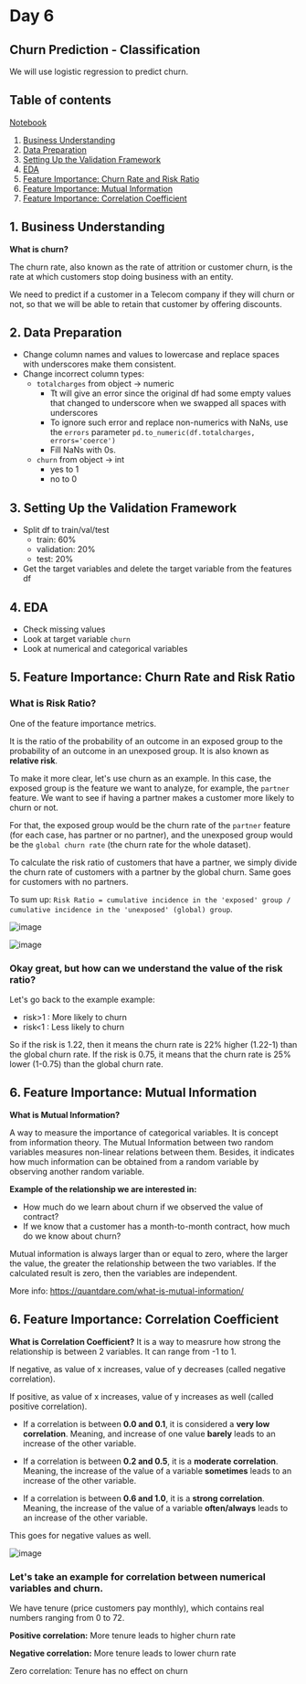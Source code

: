 # Day 6

## **Churn Prediction - Classification**
We will use logistic regression to predict churn. 


## Table of contents
<a href="https://github.com/SohailaDiab/365-Days-of-AI/blob/main/Week-1/ChurnPrediction.ipynb">Notebook</a>

<ol>
  <li><a href="#1-business-understanding">Business Understanding</a></li>
  <li><a href="#2-data-preparation">Data Preparation</a></li>
  <li><a href="#3-setting-up-the-validation-framework">Setting Up the Validation Framework</a></li>
  <li><a href="#4-eda">EDA</a></li>
  <li><a href="#5-feature-importance-churn-rate-and-risk-ratio">Feature Importance: Churn Rate and Risk Ratio</a></li>
  <li><a href="#6-feature-importance-mutual-information">Feature Importance: Mutual Information</a></li>
  <li><a href="#6-feature-importance-correlation-coefficient">Feature Importance: Correlation Coefficient</a></li>
</ol>


## 1. Business Understanding
**What is churn?**

The churn rate, also known as the rate of attrition or customer churn, is the rate at which customers stop doing business with an entity.

We need to predict if a customer in a Telecom company if they will churn or not, so that we will be able to retain that customer by offering discounts.

## 2. Data Preparation
- Change column names and values to lowercase and replace spaces with underscores make them consistent.
- Change incorrect column types:
  - `totalcharges` from object -> numeric
    - Tt will give an error since the original df had some empty values that changed to underscore when we swapped all spaces with underscores
    - To ignore such error and replace non-numerics with NaNs, use the `errors` parameter `pd.to_numeric(df.totalcharges, errors='coerce')`
    - Fill NaNs with 0s.
  - `churn` from object -> int 
    - yes to 1
    - no to 0

## 3. Setting Up the Validation Framework
- Split df to train/val/test
  - train: 60%
  - validation: 20%
  - test: 20%
- Get the target variables and delete the target variable from the features df

## 4. EDA
- Check missing values
- Look at target variable `churn`
- Look at numerical and categorical variables

## 5. Feature Importance: Churn Rate and Risk Ratio

### **What is Risk Ratio?**

One of the feature importance metrics.

It is the ratio of the probability of an outcome in an exposed group to the probability of an outcome in an unexposed group. It is also known as **relative risk**.

To make it more clear, let's use churn as an example. In this case, the exposed group is the feature we want to analyze, for example, the `partner` feature. We want to see if having a partner makes a customer more likely to churn or not.

For that, the exposed group would be the churn rate of the `partner` feature (for each case, has partner or no partner), and the unexposed group would be the `global churn rate` (the churn rate for the whole dataset).

To calculate the risk ratio of customers that have a partner, we simply divide the churn rate of customers with a partner by the global churn. Same goes for customers with no partners.

To sum up: `Risk Ratio = cumulative incidence in the 'exposed' group / cumulative incidence in the 'unexposed' (global) group`.

![image](https://user-images.githubusercontent.com/70928356/193694966-b9445651-a7e8-4b15-8e84-3f0413b61c80.png)

![image](https://user-images.githubusercontent.com/70928356/193702615-eb096df6-dbb5-48ba-ada8-553e1fc972ef.png)


### Okay great, but how can we understand the value of the risk ratio?
Let's go back to the example example:

- risk>1 : More likely to churn
- risk<1 : Less likely to churn

So if the risk is 1.22, then it means the churn rate is 22% higher (1.22-1) than the global churn rate. If the risk is 0.75, it means that the churn rate is 25% lower (1-0.75) than the global churn rate.


## 6. Feature Importance: Mutual Information
**What is Mutual Information?**

A way to measure the importance of categorical variables. It is concept from information theory. The Mutual Information between two random variables measures non-linear relations between them. Besides, it indicates how much information can be obtained from a random variable by observing another random variable.

**Example of the relationship we are interested in:**
- How much do we learn about churn if we observed the value of contract?
- If we know that a customer has a month-to-month contract, how much do we know about churn?

Mutual information is always larger than or equal to zero, where the larger the value, the greater the relationship between the two variables. If the calculated result is zero, then the variables are independent.

More info: https://quantdare.com/what-is-mutual-information/

## 6. Feature Importance: Correlation Coefficient
**What is Correlation Coefficient?**
It is a way to measrure how strong the relationship is between 2 variables. It can range from -1 to 1.

If negative, as value of x increases, value of y decreases (called negative correlation).

If positive, as value of x increases, value of y increases as well (called positive correlation).

- If a correlation is between **0.0 and 0.1**, it is considered a **very low correlation**. Meaning, and increase of one value **barely** leads to an increase of the other variable.

- If a correlation is between **0.2 and 0.5**, it is a **moderate correlation**. Meaning, the increase of the value of a variable **sometimes** leads to an increase of the other variable.

- If a correlation is between **0.6 and 1.0**, it is a **strong correlation**. Meaning, the increase of the value of a variable **often/always** leads to an increase of the other variable.

This goes for negative values as well.

![image](https://user-images.githubusercontent.com/70928356/193743065-84123bc5-be22-43fc-913f-08974175702c.png)

### Let's take an example for correlation between numerical variables and churn.

We have tenure (price customers pay monthly), which contains real numbers ranging from 0 to 72.

**Positive correlation:** More tenure leads to higher churn rate

**Negative correlation:** More tenure leads to lower churn rate

Zero correlation: Tenure has no effect on churn

